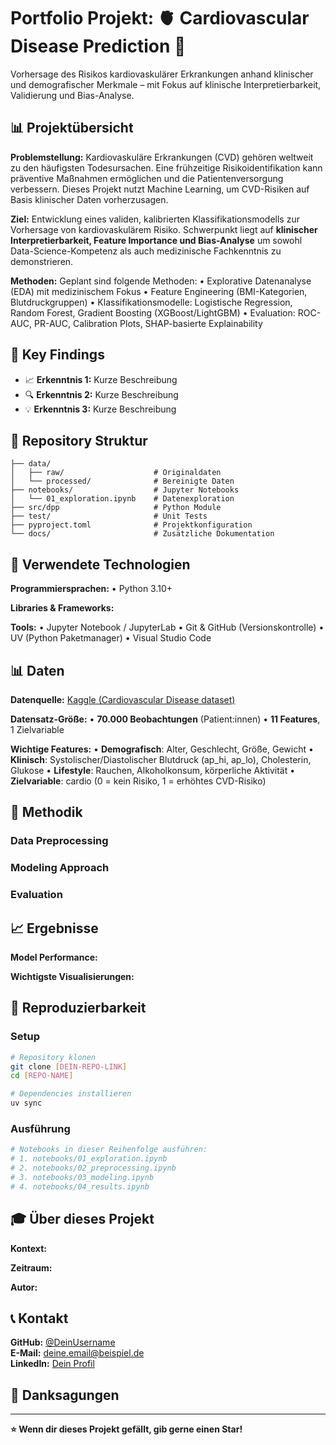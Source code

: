 # Portfolio Projekt: 🫀 Cardiovascular Disease Prediction 🚀

Vorhersage des Risikos kardiovaskulärer Erkrankungen anhand klinischer und demografischer Merkmale – mit Fokus auf klinische Interpretierbarkeit, Validierung und Bias-Analyse.


## 📊 Projektübersicht

**Problemstellung:** 
Kardiovaskuläre Erkrankungen (CVD) gehören weltweit zu den häufigsten Todesursachen. Eine frühzeitige Risikoidentifikation kann präventive Maßnahmen ermöglichen und die Patientenversorgung verbessern. Dieses Projekt nutzt Machine Learning, um CVD-Risiken auf Basis klinischer Daten vorherzusagen.

**Ziel:** 
Entwicklung eines validen, kalibrierten Klassifikationsmodells zur Vorhersage von kardiovaskulärem Risiko. Schwerpunkt liegt auf **klinischer Interpretierbarkeit, Feature Importance und Bias-Analyse** um sowohl Data-Science-Kompetenz als auch medizinische Fachkenntnis zu demonstrieren.

**Methoden:**
Geplant sind folgende Methoden: 
• Explorative Datenanalyse (EDA) mit medizinischem Fokus
• Feature Engineering (BMI-Kategorien, Blutdruckgruppen)
• Klassifikationsmodelle: Logistische Regression, Random Forest, Gradient Boosting (XGBoost/LightGBM)
• Evaluation: ROC-AUC, PR-AUC, Calibration Plots, SHAP-basierte Explainability

## 🎯 Key Findings

<!-- Hier deine wichtigsten Erkenntnisse in 3-5 Bullet Points -->
- 📈 **Erkenntnis 1:** Kurze Beschreibung
- 🔍 **Erkenntnis 2:** Kurze Beschreibung  
- 💡 **Erkenntnis 3:** Kurze Beschreibung

## 📁 Repository Struktur

```
├── data/
│   ├── raw/                    # Originaldaten
│   └── processed/              # Bereinigte Daten
├── notebooks/                  # Jupyter Notebooks
│   └── 01_exploration.ipynb    # Datenexploration
├── src/dpp                     # Python Module
├── test/                       # Unit Tests
├── pyproject.toml              # Projektkonfiguration
└── docs/                       # Zusätzliche Dokumentation
```

## 🔧 Verwendete Technologien

**Programmiersprachen:**
• Python 3.10+

**Libraries & Frameworks:**
<!-- z.B. pandas, scikit-learn, matplotlib, etc. -->

**Tools:**
• Jupyter Notebook / JupyterLab
• Git & GitHub (Versionskontrolle)
• UV (Python Paketmanager)
• Visual Studio Code

## 📊 Daten

**Datenquelle:** 
[Kaggle (Cardiovascular Disease dataset)](https://www.kaggle.com/datasets/sulianova/cardiovascular-disease-dataset)

**Datensatz-Größe:** 
• **70.000 Beobachtungen** (Patient:innen)
• **11 Features**, 1 Zielvariable

**Wichtige Features:** 
• **Demografisch**: Alter, Geschlecht, Größe, Gewicht
• **Klinisch**: Systolischer/Diastolischer Blutdruck (ap_hi, ap_lo), Cholesterin, Glukose
• **Lifestyle**: Rauchen, Alkoholkonsum, körperliche Aktivität
• **Zielvariable**: cardio (0 = kein Risiko, 1 = erhöhtes CVD-Risiko)

## 🤖 Methodik

### Data Preprocessing
<!-- Kurze Beschreibung deiner Datenbereinigung -->

### Modeling Approach  
<!-- Welche Modelle hast du getestet? -->

### Evaluation
<!-- Wie hast du die Ergebnisse bewertet? -->

## 📈 Ergebnisse

**Model Performance:**
<!-- Deine besten Metriken (Accuracy, RMSE, etc.) -->

**Wichtigste Visualisierungen:**
<!-- Verweis auf Key-Plots in deinen Notebooks -->

## 🚀 Reproduzierbarkeit

### Setup
```bash
# Repository klonen
git clone [DEIN-REPO-LINK]
cd [REPO-NAME]

# Dependencies installieren
uv sync
```

### Ausführung
```bash
# Notebooks in dieser Reihenfolge ausführen:
# 1. notebooks/01_exploration.ipynb
# 2. notebooks/02_preprocessing.ipynb  
# 3. notebooks/03_modeling.ipynb
# 4. notebooks/04_results.ipynb
```


## 🎓 Über dieses Projekt

**Kontext:** 
<!-- Im Rahmen welches Kurses/welcher Veranstaltung? -->

**Zeitraum:** 
<!-- Wann hast du das Projekt durchgeführt? -->

**Autor:** 
<!-- Dein Name -->

## 📞 Kontakt

**GitHub:** [@DeinUsername](https://github.com/DeinUsername)  
**E-Mail:** deine.email@beispiel.de  
**LinkedIn:** [Dein Profil](https://linkedin.com/in/dein-profil)

## 🙏 Danksagungen

<!-- Hier kannst du Personen oder Ressourcen erwähnen, die dir geholfen haben -->

---

**⭐ Wenn dir dieses Projekt gefällt, gib gerne einen Star!**
